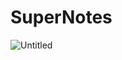 # SuperNotes
![Untitled](https://user-images.githubusercontent.com/9427181/236649779-05b692d2-16c1-4b9f-8445-e432ca0d327c.png)
